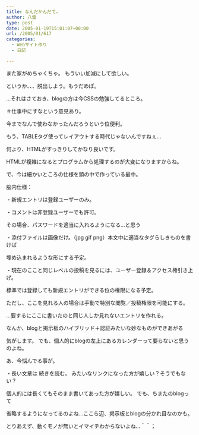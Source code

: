 ```yaml
---
title: なんだかんだで…
author: 八雲
type: post
date: 2005-01-19T15:01:07+00:00
url: /2005/01/617
categories:
  - Webサイト作り
  - 日記

---
```

また家がめちゃくちゃ。 もういい加減にして欲しい。
  
というか、、、脱出しよう。もうだめぽ。

…それはさておき、blogの方は今CSSの勉強してるところ。
  
＃仕事中にすなという意見あり。
  
今までなんで使わなかったんだろうという位便利。
  
もう、TABLEタグ使ってレイアウトする時代じゃないんですねぇ…
  
何より、HTMLがすっきりしてかなり良いです。
  
HTMLが複雑になるとプログラムから処理するのが大変になりますからね。

で、今は細かいところの仕様を頭の中で作っている最中。
  
脳内仕様：
  
・新規エントリは登録ユーザーのみ。
  
・コメントは非登録ユーザーでも許可。
  
その場合、パスワードを適当に入れるようになる…と思う
  
・添付ファイルは画像だけ。（jpg gif png）本文中に適当なタグらしきものを書けば
  
埋め込まれるような形にする予定。
  
・現在のここと同じレベルの投稿を見るには、ユーザー登録＆アクセス権引き上げ。
  
標準では登録しても新規エントリができる位の権限になる予定。
  
ただし、ここを見れる人の場合は手動で特別な閲覧／投稿権限を可能にする。
  
…要するにここに書いたのと同じ人しか見れないエントリを作れる。

なんか、blogと掲示板のハイブリッド＋認証みたいな妙なものができあがる
  
気がします。 でも、個人的にblogの左上にあるカレンダーって要らないと思うのよね。
  
あ、今悩んでる事が。
  
・長い文章は 続きを読む。 みたいなリンクになった方が嬉しい？そうでもない？
  
個人的には長くてもそのまま書いてあった方が嬉しい。 でも、ちまたのblogって
  
省略するようになってるのよね…ここら辺、掲示板とblogの分かれ目なのかも。

とりあえず、動くモノが無いとイマイチわからないよね…＾＾；